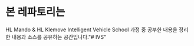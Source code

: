 # 본 레파토리는
HL Mando & HL Klemove Intelligent Vehicle School 
과정 중 공부한 내용을 정리한 내용과 소스를 공유하는 공간입니다."# IVS" 
